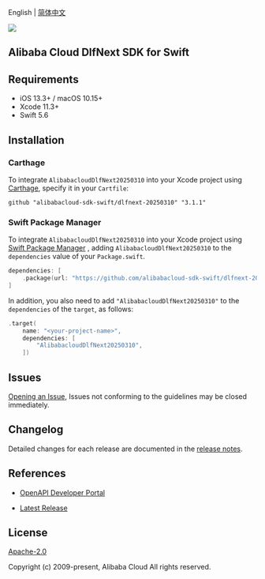 English | [简体中文](README-CN.md)

![](https://aliyunsdk-pages.alicdn.com/icons/AlibabaCloud.svg)

## Alibaba Cloud DlfNext SDK for Swift

## Requirements

- iOS 13.3+ / macOS 10.15+
- Xcode 11.3+
- Swift 5.6

## Installation

### Carthage

To integrate `AlibabacloudDlfNext20250310` into your Xcode project using [Carthage](https://github.com/Carthage/Carthage), specify it in your `Cartfile`:

```ogdl
github "alibabacloud-sdk-swift/dlfnext-20250310" "3.1.1"
```

### Swift Package Manager

To integrate `AlibabacloudDlfNext20250310` into your Xcode project using [Swift Package Manager](https://swift.org/package-manager/) , adding `AlibabacloudDlfNext20250310` to the `dependencies` value of your `Package.swift`.

```swift
dependencies: [
    .package(url: "https://github.com/alibabacloud-sdk-swift/dlfnext-20250310.git", from: "3.1.1")
]
```

In addition, you also need to add `"AlibabacloudDlfNext20250310"` to the `dependencies` of the `target`, as follows:

```swift
.target(
    name: "<your-project-name>",
    dependencies: [
        "AlibabacloudDlfNext20250310",
    ])
```

## Issues

[Opening an Issue](https://github.com/alibabacloud-sdk-swift/dlfnext-20250310/issues/new), Issues not conforming to the guidelines may be closed immediately.

## Changelog

Detailed changes for each release are documented in the [release notes](./ChangeLog.txt).

## References

* [OpenAPI Developer Portal](https://next.api.alibabacloud.com/home)
- [Latest Release](https://github.com/alibabacloud-sdk-swift/dlfnext-20250310)

## License

[Apache-2.0](http://www.apache.org/licenses/LICENSE-2.0)

Copyright (c) 2009-present, Alibaba Cloud All rights reserved.
